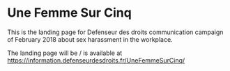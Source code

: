 # Une Femme Sur Cinq

This is the landing page for Defenseur des droits communication campaign of February 2018 about sex harassment in the workplace.

The landing page will be / is available at https://information.defenseurdesdroits.fr/UneFemmeSurCinq/
